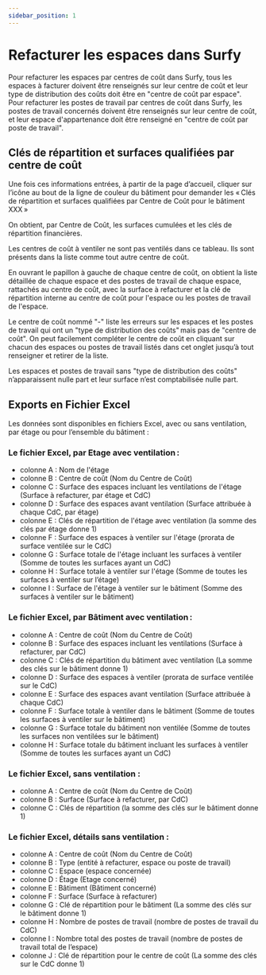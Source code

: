 ```yaml
---
sidebar_position: 1
---
```


# Refacturer les espaces dans Surfy

Pour refacturer les espaces par centres de coût dans Surfy, tous les espaces à facturer doivent être renseignés sur leur centre de coût et leur type de distribution des coûts doit être en "centre de coût par espace".
Pour refacturer les postes de travail par centres de coût dans Surfy, les postes de travail concernés doivent être renseignés sur leur centre de coût, et leur espace d'appartenance doit être renseigné en "centre de coût par poste de travail".

## Clés de répartition et surfaces qualifiées par centre de coût

Une fois ces informations entrées, à partir de la page d’accueil, cliquer sur l’icône au bout de la ligne de couleur du bâtiment pour demander les « Clés de répartition et surfaces qualifiées par Centre de Coût pour le bâtiment XXX » 

On obtient, par Centre de Coût, les surfaces cumulées et les clés de répartition financières. 

Les centres de coût à ventiler ne sont pas ventilés dans ce tableau. Ils sont présents dans la liste comme tout autre centre de coût. 

En ouvrant le papillon à gauche de chaque centre de coût, on obtient la liste détaillée de chaque espace et des postes de travail de chaque espace, rattachés au centre de coût, avec la surface à refacturer et la clé de répartition interne au centre de coût pour l'espace ou les postes de travail de l'espace. 

Le centre de coût nommé "-" liste les erreurs sur les espaces et les postes de travail qui ont un "type de distribution des coûts" mais pas de "centre de coût". On peut facilement compléter le centre de coût en cliquant sur chacun des espaces ou postes de travail listés dans cet onglet jusqu’à tout renseigner et retirer de la liste. 

Les espaces et postes de travail sans "type de distribution des coûts" n’apparaissent nulle part et leur surface n’est comptabilisée nulle part. 

 

## Exports en Fichier Excel 

Les données sont disponibles en fichiers Excel, avec ou sans ventilation, par étage ou pour l’ensemble du bâtiment :


### Le fichier Excel, par Etage avec ventilation : 

-   colonne A : Nom de l'étage  
-   colonne B : Centre de coût (Nom du Centre de Coût)
-   colonne C : Surface des espaces incluant les ventilations de l'étage (Surface à refacturer, par étage et CdC)
-   colonne D : Surface des espaces avant ventilation (Surface attribuée à chaque CdC, par étage)
-   colonne E : Clés de répartition de l'étage avec ventilation (la somme des clés par étage donne 1)
-   colonne F : Surface des espaces à ventiler sur l'étage (prorata de surface ventilée sur le CdC)
-   colonne G : Surface totale de l'étage incluant les surfaces à ventiler (Somme de toutes les surfaces ayant un CdC)
-   colonne H : Surface totale à ventiler sur l'étage (Somme de toutes les surfaces à ventiler sur l’étage)
-   colonne I : Surface de l'étage à ventiler sur le bâtiment (Somme des surfaces à ventiler sur le bâtiment)


 ### Le fichier Excel, par Bâtiment avec ventilation :  

-   colonne A : Centre de coût (Nom du Centre de Coût) 
-   colonne B : Surface des espaces incluant les ventilations (Surface à refacturer, par CdC) 
-   colonne C : Clés de répartition du bâtiment avec ventilation (La somme des clés sur le bâtiment donne 1) 
-   colonne D : Surface des espaces à ventiler (prorata de surface ventilée sur le CdC) 
-   colonne E : Surface des espaces avant ventilation (Surface attribuée à chaque CdC) 
-   colonne F : Surface totale à ventiler dans le bâtiment (Somme de toutes les surfaces à ventiler sur le bâtiment) 
-   colonne G : Surface totale du bâtiment non ventilée (Somme de toutes les surfaces non ventilées sur le bâtiment) 
-   colonne H : Surface totale du bâtiment incluant les surfaces à ventiler (Somme de toutes les surfaces ayant un CdC) 


### Le fichier Excel, sans ventilation : 

-   colonne A : Centre de coût (Nom du Centre de Coût) 
-   colonne B : Surface (Surface à refacturer, par CdC) 
-   colonne C : Clés de répartition (la somme des clés sur le bâtiment donne 1) 


### Le fichier Excel, détails sans ventilation : 

-   colonne A : Centre de coût (Nom du Centre de Coût) 
-   colonne B : Type (entité à refacturer, espace ou poste de travail) 
-   colonne C : Espace (espace concernée) 
-   colonne D : Étage (Etage concerné) 
-   colonne E : Bâtiment (Bâtiment concerné) 
-   colonne F : Surface (Surface à refacturer) 
-   colonne G : Clé de répartition pour le bâtiment (La somme des clés sur le bâtiment donne 1) 
-   colonne H : Nombre de postes de travail (nombre de postes de travail du CdC) 
-   colonne I : Nombre total des postes de travail (nombre de postes de travail total de l’espace) 
-   colonne J : Clé de répartition pour le centre de coût (La somme des clés sur le CdC donne 1) 

